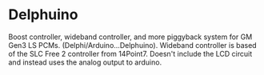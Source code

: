 # Delphuino
Boost controller, wideband controller, and more piggyback system for GM Gen3 LS PCMs. (Delphi/Arduino...Delphuino).
Wideband controller is based of the SLC Free 2 controller from 14Point7. Doesn't include the LCD circuit and instead uses the analog output to arduino. 
